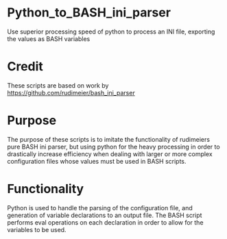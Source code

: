 # Python_to_BASH_ini_parser
Use superior processing speed of python to process an INI file, exporting the values as BASH variables 

# Credit

These scripts are based on work by https://github.com/rudimeier/bash_ini_parser

# Purpose

The purpose of these scripts is to imitate the functionality of rudimeiers pure BASH ini parser, but using python for the heavy processing in order to drastically increase efficiency when dealing with larger or more complex configuration files whose values must be used in BASH scripts. 

# Functionality

Python is used to handle the parsing of the configuration file, and generation of variable declarations to an output file. The BASH script performs eval operations on each declaration in order to allow for the variables to be used. 
